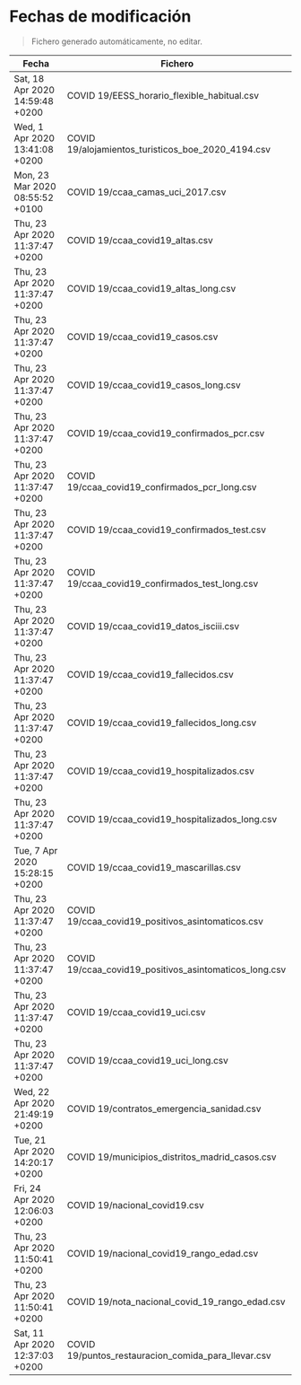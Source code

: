 # Fechas de modificación

> Fichero generado automáticamente, no editar.

| Fecha                           | Fichero                  |
|---------------------------------|--------------------------|
| Sat, 18 Apr 2020 14:59:48 +0200  | COVID 19/EESS_horario_flexible_habitual.csv |
| Wed, 1 Apr 2020 13:41:08 +0200  | COVID 19/alojamientos_turisticos_boe_2020_4194.csv |
| Mon, 23 Mar 2020 08:55:52 +0100  | COVID 19/ccaa_camas_uci_2017.csv |
| Thu, 23 Apr 2020 11:37:47 +0200  | COVID 19/ccaa_covid19_altas.csv |
| Thu, 23 Apr 2020 11:37:47 +0200  | COVID 19/ccaa_covid19_altas_long.csv |
| Thu, 23 Apr 2020 11:37:47 +0200  | COVID 19/ccaa_covid19_casos.csv |
| Thu, 23 Apr 2020 11:37:47 +0200  | COVID 19/ccaa_covid19_casos_long.csv |
| Thu, 23 Apr 2020 11:37:47 +0200  | COVID 19/ccaa_covid19_confirmados_pcr.csv |
| Thu, 23 Apr 2020 11:37:47 +0200  | COVID 19/ccaa_covid19_confirmados_pcr_long.csv |
| Thu, 23 Apr 2020 11:37:47 +0200  | COVID 19/ccaa_covid19_confirmados_test.csv |
| Thu, 23 Apr 2020 11:37:47 +0200  | COVID 19/ccaa_covid19_confirmados_test_long.csv |
| Thu, 23 Apr 2020 11:37:47 +0200  | COVID 19/ccaa_covid19_datos_isciii.csv |
| Thu, 23 Apr 2020 11:37:47 +0200  | COVID 19/ccaa_covid19_fallecidos.csv |
| Thu, 23 Apr 2020 11:37:47 +0200  | COVID 19/ccaa_covid19_fallecidos_long.csv |
| Thu, 23 Apr 2020 11:37:47 +0200  | COVID 19/ccaa_covid19_hospitalizados.csv |
| Thu, 23 Apr 2020 11:37:47 +0200  | COVID 19/ccaa_covid19_hospitalizados_long.csv |
| Tue, 7 Apr 2020 15:28:15 +0200  | COVID 19/ccaa_covid19_mascarillas.csv |
| Thu, 23 Apr 2020 11:37:47 +0200  | COVID 19/ccaa_covid19_positivos_asintomaticos.csv |
| Thu, 23 Apr 2020 11:37:47 +0200  | COVID 19/ccaa_covid19_positivos_asintomaticos_long.csv |
| Thu, 23 Apr 2020 11:37:47 +0200  | COVID 19/ccaa_covid19_uci.csv |
| Thu, 23 Apr 2020 11:37:47 +0200  | COVID 19/ccaa_covid19_uci_long.csv |
| Wed, 22 Apr 2020 21:49:19 +0200  | COVID 19/contratos_emergencia_sanidad.csv |
| Tue, 21 Apr 2020 14:20:17 +0200  | COVID 19/municipios_distritos_madrid_casos.csv |
| Fri, 24 Apr 2020 12:06:03 +0200  | COVID 19/nacional_covid19.csv |
| Thu, 23 Apr 2020 11:50:41 +0200  | COVID 19/nacional_covid19_rango_edad.csv |
| Thu, 23 Apr 2020 11:50:41 +0200  | COVID 19/nota_nacional_covid_19_rango_edad.csv |
| Sat, 11 Apr 2020 12:37:03 +0200  | COVID 19/puntos_restauracion_comida_para_llevar.csv |
